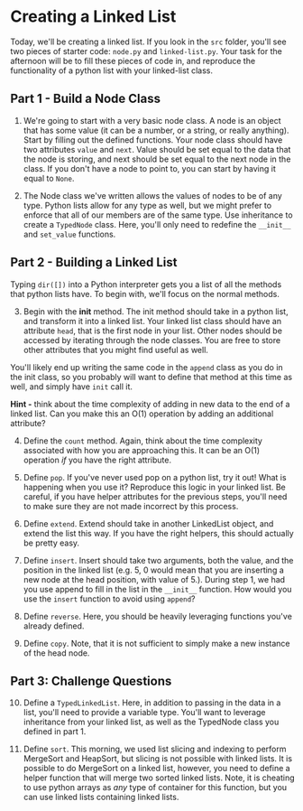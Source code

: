 # Creating a Linked List
Today, we'll be creating a linked list.  If you look in the ```src``` folder, you'll see two pieces of starter code: ```node.py``` and ```linked-list.py```.  Your task for the afternoon will be to fill these pieces of code in, and reproduce the functionality of a python list with your linked-list class.

## Part 1 - Build a Node Class
1. We're going to start with a very basic node class.  A node is an object that has some value (it can be a number, or a string, or really anything).  Start by filling out the defined functions.  Your node class should have two attributes ```value``` and ```next```.  Value should be set equal to the data that the node is storing, and next should be set equal to the next node in the class.  If you don't have a node to point to, you can start by having it equal to ```None```.

2. The Node class we've written allows the values of nodes to be of any type.  Python lists allow for any type as well, but we might prefer to enforce that all of our members are of the same type.  Use inheritance to create a ```TypedNode``` class.  Here, you'll only need to redefine the ```__init__``` and ```set_value``` functions.

## Part 2 - Building a Linked List
Typing ```dir([])``` into a Python interpreter gets you a list of all the methods that python lists have.  To begin with, we'll focus on the normal methods.  

3. Begin with the __init__ method.  The init method should take in a python list, and transform it into a linked list.  Your linked list class should have an attribute ```head```, that is the first node in your list.  Other nodes should be accessed by iterating through the node classes.  You are free to store other attributes that you might find useful as well.

You'll likely end up writing the same code in the ```append``` class as you do in the init class, so you probably will want to define that method at this time as well, and simply have ```init``` call it.

<b>Hint -</b> think about the time complexity of adding in new data to the end of a linked list.  Can you make this an O(1) operation by adding an additional attribute?

4. Define the ```count``` method.  Again, think about the time complexity associated with how you are approaching this.  It can be an O(1) operation *if* you have the right attribute.

5. Define ```pop```.  If you've never used pop on a python list, try it out!  What is happening when you use it?  Reproduce this logic in your linked list.  Be careful, if you have helper attributes for the previous steps, you'll need to make sure they are not made incorrect by this process.

6. Define ```extend```.  Extend should take in another LinkedList object, and extend the list this way.  If you have the right helpers, this should actually be pretty easy.

7. Define ```insert```.  Insert should take two arguments, both the value, and the position in the linked list (e.g. 5, 0 would mean that you are inserting a new node at the head position, with value of 5.).  During step 1, we had you use append to fill in the list in the ```__init__``` function.  How would you use the ```insert``` function to avoid using ```append```?

8. Define ```reverse```.  Here, you should be heavily leveraging functions you've already defined.

9. Define ```copy```.  Note, that it is not sufficient to simply make a new instance of the head node.

## Part 3: Challenge Questions
10. Define a ```TypedLinkedList```.  Here, in addition to passing in the data in a list, you'll need to provide a variable type.  You'll want to leverage inheritance from your linked list, as well as the TypedNode class you defined in part 1.

11. Define ```sort```.  This morning, we used list slicing and indexing to perform MergeSort and HeapSort, but slicing is not possible with linked lists.  It is possible to do MergeSort on a linked list, however, you need to define a helper function that will merge two sorted linked lists. Note, it is cheating to use python arrays as *any* type of container for this function, but you can use linked lists containing linked lists.

